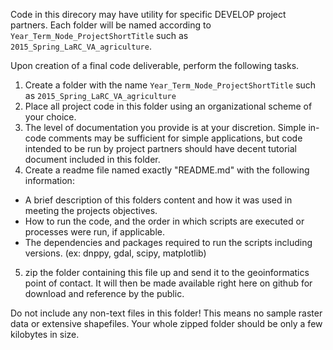 Code in this direcory may have utility for specific DEVELOP project partners. Each folder will be named according to 
`Year_Term_Node_ProjectShortTitle` such as `2015_Spring_LaRC_VA_agriculture`. 


Upon creation of a final code deliverable, perform the following tasks.

1. Create a folder with the name `Year_Term_Node_ProjectShortTitle` such as `2015_Spring_LaRC_VA_agriculture`
2. Place all project code in this folder using an organizational scheme of your choice.
3. The level of documentation you provide is at your discretion. Simple in-code comments may be sufficient for simple applications, but code intended to be run by project partners should have decent tutorial document included in this folder.
4. Create a readme file named exactly "README.md" with the following information:
 * A brief description of this folders content and how it was used in meeting the projects objectives.
 * How to run the code, and the order in which scripts are executed or processes were run, if applicable.
 * The dependencies and packages required to run the scripts including versions. (ex: dnppy, gdal, scipy, matplotlib)
5. zip the folder containing this file up and send it to the geoinformatics point of contact. It will then be made available right here on github for download and reference by the public.


Do not include any non-text files in this folder! This means no sample raster data or extensive shapefiles. Your whole zipped folder should be only a few kilobytes in size.
